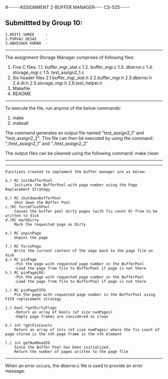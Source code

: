 #------ASSIGNMENT 2-BUFFER MANAGER---- CS-525-----

##	Submittted by Group 10:
	1.KRITI SHREE     - 	
	2.PURVAJ DESAI    - 
	3.ABHISHEK KUMAR  - 

***********************************************************************

The assignment Storage Manager comprises of following files:
   1. Five C files:
	1.1. buffer_mgr_stat.c
	1.2. buffer_mgr.c
	1.3. dberror.c
	1.4. storage_mgr.c
	1.5. test_assign2_1.c
   2. Six header files
	2.1.buffer_mgr_stat.h
	2.2.buffer_mgr.h
	2.3.dberror.h
	2.4.dt.h
	2.5.storage_mgr.h
	2.6.test_helper.h
   3. Makefile
   4. README


***********************************************************************


To execute the file, run anyone of the below commands:
1. make
2. makeall

The command generates an output file named "test_assign2_1" and "test_assign2_2". This file can then be executed by using the command: "./test_assign2_1" and "./test_assign2_2"

The output files can be cleaned using the following command:
make clean


***********************************************************************




-----------------------------------------------------------------------------


	Functions created to implement the buffer manager are as below:

	a.) RC initBufferPool
		Initiate the BufferPool with page number using the Page Replacement Strategy

	b.) RC shutdownBufferPool
		Shut down the BUffer Pool
	c.)RC forceFlushPool
		Causes the buffer pool dirty pages (with fix count 0) from to be written to disk
	d.)RC markDirty
		Mark the requested page as Dirty

	e.) RC unpinPage
		Unpins the page

	f.) RC forcePage
		Write the current content of the oage back to the page file on disk
	g.) RC pinPage
		-Pin the page with requested page number in the BufferPool
 		-Load the page from file to BufferPool if page is not there
	h.) RC pinPageLRU:
		-Pin the page with requested page number in the BufferPool
 		-Load the page from file to BufferPool if page is not there
	
	i.) RC pinPageFIFO
		Pin the page with requested page number in the BufferPool using FIFO replacement strategy

	j.) bool *getDirtyFlags
		-Return an array of bools (of size numPages)
 		-Empty page frames are considered as clean
		
	k.) int *getFixCounts
		Return an array of ints (of size numPages) where the fix count of page stored is the nth page frame is the nth element
 
	l.) int getNumReadIO
		Since the Buffer Pool has been initialized, 
 		Return the number of pages written to the page file
	
----------------------------------------------------------------------------------

When an error occurs, the dberror.c file is used to provide an error message.
